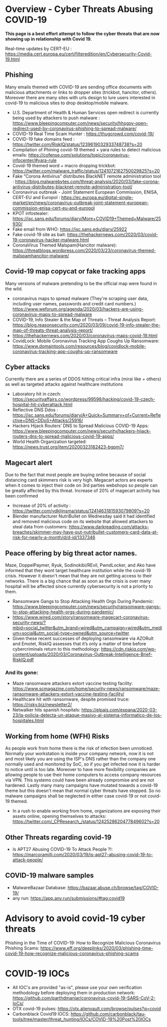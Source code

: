 # Overview - Cyber Threats Abusing COVID-19
**This page is a best effort attempt to follow the cyber threats that are now showing up in relationship with Covid 19.**

Real-time updates by CERT-EU : https://media.cert.europa.eu/cert/filteredition/en/Cybersecurity-Covid-19.html

## Phishing
Many emails themed with COVID-19 are sending office documents with malicious attachments or links to dropper sites (trickbot, hancitor, others). Moreover there are many sites with urls design to lure users interested in covid-19 to malicious sites to drop desktop/mobile malware.

- U.S. Department of Health & Human Services open redirect is currently being used by attackers to push malware : https://www.bleepingcomputer.com/news/security/hhsgov-open-redirect-used-by-coronavirus-phishing-to-spread-malware/
- COVID-19 Real Time Scam Hunter : https://thugcrowd.com/covid-19/
- COVID-19 fake domains feed : https://twitter.com/RiskIQ/status/1239619032933748738?s=20
- Compilation of Phining covid-19 themed + yara rules to detect malicious emails: https://cofense.com/solutions/topic/coronavirus-infocenter/#yara-rule
- Covid-19 themed word + macro dropping trickbot:  https://twitter.com/malware_traffic/status/1241072162750029825?s=20
- Fake “Corona Antivirus” distributes BlackNET remote administration tool : https://blog.malwarebytes.com/threat-analysis/2020/03/fake-corona-antivirus-distributes-blacknet-remote-administration-tool/
- Coronavirus outbreak - Joint Statement European Commission, ENISA, CERT-EU and Europol : https://ec.europa.eu/digital-single-market/en/news/coronavirus-outbreak-joint-statement-european-commission-enisa-cert-eu-and-europol
- KPOT infostealer: https://isc.sans.edu/forums/diary/More+COVID19+Themed+Malware/25930/
- Fake email from WHO: https://isc.sans.edu/diary/25922
- Fake covid-19 site as bait: https://thehackernews.com/2020/03/covid-19-coronavirus-hacker-malware.html
- CoronaVirus Themed Malspam(Hancitor malware): https://threatblogs.wordpress.com/2020/03/23/coronavirus-themed-malspamhancitor-malware/

## Covid-19 map copycat or fake tracking apps
Many versions of malware pretending to be the official map were found in the wild.
- coronavirus maps to spread malware (They're scraping user data, including user names, passwords and credit card numbers.) https://www.weforum.org/agenda/2020/03/hackers-are-using-coronavirus-maps-to-spread-malware 
- COVID-19, Info Stealer &  the Map of Threats – Threat Analysis Report: https://blog.reasonsecurity.com/2020/03/09/covid-19-info-stealer-the-map-of-threats-threat-analysis-report/
- https://thehackernews.com/2020/03/coronavirus-maps-covid-19.html
- CovidLock: Mobile Coronavirus Tracking App Coughs Up Ransomware: https://www.domaintools.com/resources/blog/covidlock-mobile-coronavirus-tracking-app-coughs-up-ransomware

## Cyber attacks
Currently there are a series of DDOS hitting critical infra (mirai like + others) as well as targeted attacks against healthcare institutions
- Laboratory hit in czech:  https://securityaffairs.co/wordpress/99598/hacking/covid-19-czech-hospital-hit-cyberattack.html
- Reflective DNS Ddos : https://isc.sans.edu/forums/diary/A+Quick+Summary+of+Current+Reflective+DNS+DDoS+Attacks/25916/
- Hackers Hijack Routers’ DNS to Spread Malicious COVID-19 Apps: https://www.bleepingcomputer.com/news/security/hackers-hijack-routers-dns-to-spread-malicious-covid-19-apps/
- World Health Organization targeted: https://news.trust.org/item/20200323182423-bgpm7/


## Magecart alert
Due to the fact that most people are buying online because of social distancing card skimmers risk is very high. Megacart actors are experts when it comes to inject their code on 3rd parties webshops so people can be greatly affected by this threat. Increase of 20% of magecart activity has been confirmed
- Increase of 20% of activity : https://twitter.com/ydklijnsma/status/1241463181593079809?s=20
- Blender manufacturer NutriBullet on Wednesday said it had identified and removed malicious code on its website that allowed attackers to steal data from customers: https://www.darkreading.com/attacks-breaches/skimmer-may-have-put-nutribullet-customers-card-data-at-risk-for-nearly-a-month/d/d-id/1337346

## Peace offering by big threat actor names.
Maze, DoppelPaymer, Ryuk, Sodinokibi/REvil, PwndLocker, and Ako have informed that they wont target healthcare institution while the covid-19 crisis. However it doesn't mean that they are not getting access to their networks. There is a big chance that as soon as the crisis is over many hospital will be affected since currently cybersecurity is not a priority to them.
- Ransomware Gangs to Stop Attacking Health Orgs During Pandemic: https://www.bleepingcomputer.com/news/security/ransomware-gangs-to-stop-attacking-health-orgs-during-pandemic/
- https://www.wired.com/story/ransomware-magecart-coronavirus-security-news/?mbid=social_twitter&utm_brand=wired&utm_campaign=wired&utm_medium=social&utm_social-type=owned&utm_source=twitter
- Given these recent successes of deploying ransomware via AZORult and Emotet, RiskIQ assesses that it’s only a matter of time before cybercriminals return to this methodology: https://cdn.riskiq.com/wp-content/uploads/2020/03/Coronavirus-Outbreak-Intelligence-Brief-RiskIQ.pdf
### And its gone:
- Maze ransomware attackers extort vaccine testing facility: https://www.scmagazine.com/home/security-news/ransomware/maze-ransomware-attackers-extort-vaccine-testing-facility/
- Healthcare hit with ransomware, despite promised truce: https://risky.biz/newsletter2/
- Netwalker hits spanish hospitals: https://elpais.com/espana/2020-03-23/la-policia-detecta-un-ataque-masivo-al-sistema-informatico-de-los-hospitales.html

## Working from home (WFH) Risks
As people work from home there is the risk of infection been unnoticed. Normally your workstation is inside your company network, now it is not and most likely you are using the ISP's DNS rather than the company one normally used and monitored by SoC, so if you get infected now it is harder to notice until is too late. Moreover to have more flexibility companies are allowing people to use their home computers to access company resources via VPN. This systems could have been already compromise and are not hardened. Lastly many many campaigns have mutated towards a covid-19 theme but this doesn't mean that normal cyber threats have stopped. So no malware campaigns shall be neglected in either case covid-19 or not covid-19 themed.

- In a rush to enable working from home, organizations are exposing their assets online, opening themselves to attacks: https://twitter.com/_CPResearch_/status/1242528620477849602?s=20

## Other Threats regarding covid-19
- Is APT27 Abusing COVID-19 To Attack People ?!: https://marcoramilli.com/2020/03/19/is-apt27-abusing-covid-19-to-attack-people/ 

## COVID-19 malware samples 
- MalwareBazaar Database: https://bazaar.abuse.ch/browse/tag/COVID-19/
- any run: https://app.any.run/submissions/#tag:covid19

# Advisory to avoid covid-19 cyber threats
Phishing in the Time of COVID-19: How to Recognize Malicious Coronavirus Phishing Scams: https://www.eff.org/deeplinks/2020/03/phishing-time-covid-19-how-recognize-malicious-coronavirus-phishing-scams

# COVID-19 IOCs
- All IOC's are provided "as-is", please use your own verification methodology before deploying them in production network: https://github.com/parthdmaniar/coronavirus-covid-19-SARS-CoV-2-IoCs/
- OTX covid-19 pulses: https://otx.alienvault.com/browse/pulses?q=covid
- Carbonblack Covid19 IOCS: https://github.com/carbonblack/tau-tools/tree/master/threat_hunting/IOCs/COVID-19%20Post%20IOCs






